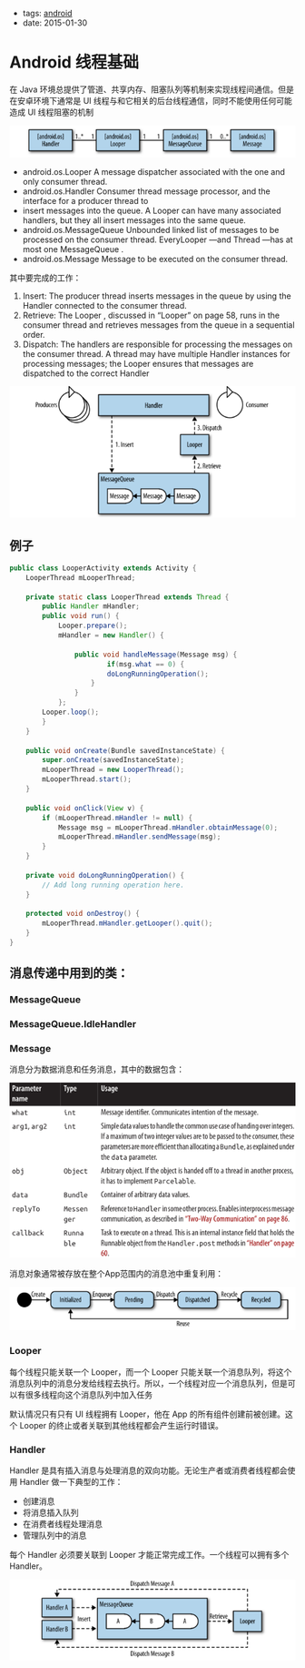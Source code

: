 - tags: [android](/tags.md#android)
- date: 2015-01-30

# Android 线程基础

在 Java 环境总提供了管道、共享内存、阻塞队列等机制来实现线程间通信。但是在安卓环境下通常是 UI 线程与和它相关的后台线程通信，同时不能使用任何可能造成 UI 线程阻塞的机制

![2015 01 30 Android 线程基础 [android] bac95cd1af8a418a9527de720a2e88a9/2015-01-30-1.png](/images/2015-01-30-1.png)

- android.os.Looper
A message dispatcher associated with the one and only consumer thread.
- android.os.Handler
Consumer thread message processor, and the interface for a producer thread to
- insert messages into the queue. A  Looper can have many associated handlers, but
they all insert messages into the same queue.
- android.os.MessageQueue
Unbounded linked list of messages to be processed on the consumer thread. EveryLooper —and  Thread —has at most one  MessageQueue .
- android.os.Message
Message to be executed on the consumer thread.

其中要完成的工作：

1. Insert: The producer thread inserts messages in the queue by using the  Handler connected to the consumer thread.
2. Retrieve: The  Looper , discussed in “Looper” on page 58, runs in the consumer thread and retrieves messages from the queue in a sequential order.
3. Dispatch: The handlers are responsible for processing the messages on the consumer thread. A thread may have multiple  Handler instances for processing messages; the  Looper ensures that messages are dispatched to the correct  Handler

![2015 01 30 Android 线程基础 [android] bac95cd1af8a418a9527de720a2e88a9/2015-01-30-2.png](/images/2015-01-30-2.png)

## 例子

```java
public class LooperActivity extends Activity {
	LooperThread mLooperThread;

	private static class LooperThread extends Thread {
		public Handler mHandler;
		public void run() {
			Looper.prepare();
			mHandler = new Handler() {

				public void handleMessage(Message msg) {
						if(msg.what == 0) {
						doLongRunningOperation();
					}
				}
			};
		Looper.loop();
		}
	}

	public void onCreate(Bundle savedInstanceState) {
		super.onCreate(savedInstanceState);
		mLooperThread = new LooperThread();
		mLooperThread.start();
	}

	public void onClick(View v) {
		if (mLooperThread.mHandler != null) {
			Message msg = mLooperThread.mHandler.obtainMessage(0);
			mLooperThread.mHandler.sendMessage(msg);
		}
	}

	private void doLongRunningOperation() {
		// Add long running operation here.
	}

	protected void onDestroy() {
		mLooperThread.mHandler.getLooper().quit();
	}
}

```

## 消息传递中用到的类：

### MessageQueue

### MessageQueue.IdleHandler

### Message

消息分为数据消息和任务消息，其中的数据包含：

![2015 01 30 Android 线程基础 [android] bac95cd1af8a418a9527de720a2e88a9/2015-01-30-3.png](/images/2015-01-30-3.png)

消息对象通常被存放在整个App范围内的消息池中重复利用：

![2015 01 30 Android 线程基础 [android] bac95cd1af8a418a9527de720a2e88a9/2015-01-30-4.png](/images/2015-01-30-4.png)

### Looper

每个线程只能关联一个 Looper，而一个 Looper 只能关联一个消息队列，将这个消息队列中的消息分发给线程去执行。所以，一个线程对应一个消息队列，但是可以有很多线程向这个消息队列中加入任务

默认情况只有只有 UI 线程拥有 Looper，他在 App 的所有组件创建前被创建。这个 Looper 的终止或者关联到其他线程都会产生运行时错误。

### Handler

Handler 是具有插入消息与处理消息的双向功能。无论生产者或消费者线程都会使用 Handler 做一下典型的工作：

- 创建消息
- 将消息插入队列
- 在消费者线程处理消息
- 管理队列中的消息

每个 Handler 必须要关联到 Looper 才能正常完成工作。一个线程可以拥有多个 Handler。

![2015 01 30 Android 线程基础 [android] bac95cd1af8a418a9527de720a2e88a9/2015-01-30-5.png](/images/2015-01-30-5.png)